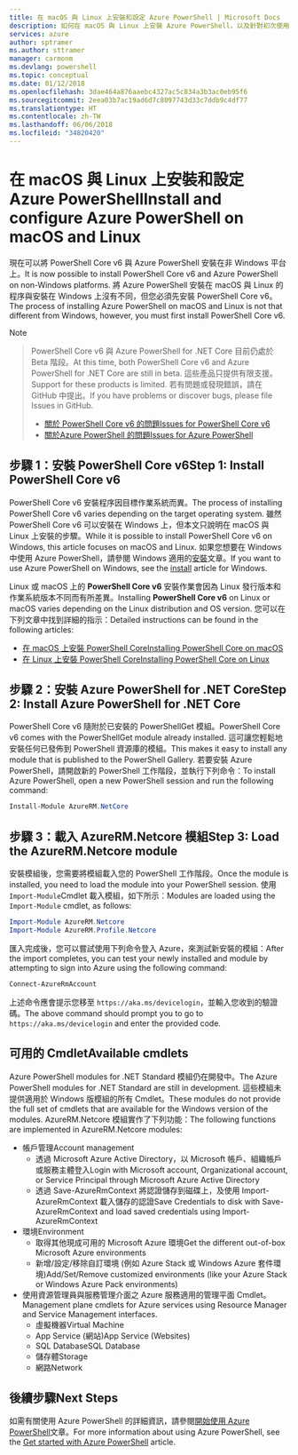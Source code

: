 ```yaml
---
title: 在 macOS 與 Linux 上安裝和設定 Azure PowerShell | Microsoft Docs
description: 如何在 macOS 與 Linux 上安裝 Azure PowerShell，以及針對初次使用來進行設定。
services: azure
author: sptramer
ms.author: sttramer
manager: carmonm
ms.devlang: powershell
ms.topic: conceptual
ms.date: 01/12/2018
ms.openlocfilehash: 3dae464a876aaebc4327ac5c834a3b3ac0eb95f6
ms.sourcegitcommit: 2eea03b7ac19ad6d7c8097743d33c7ddb9c4df77
ms.translationtype: HT
ms.contentlocale: zh-TW
ms.lasthandoff: 06/06/2018
ms.locfileid: "34820420"
---
```

# <a name="install-and-configure-azure-powershell-on-macos-and-linux"></a><span data-ttu-id="3c33b-103">在 macOS 與 Linux 上安裝和設定 Azure PowerShell</span><span class="sxs-lookup"><span data-stu-id="3c33b-103">Install and configure Azure PowerShell on macOS and Linux</span></span>

<span data-ttu-id="3c33b-104">現在可以將 PowerShell Core v6 與 Azure PowerShell 安裝在非 Windows 平台上。</span><span class="sxs-lookup"><span data-stu-id="3c33b-104">It is now possible to install PowerShell Core v6 and Azure PowerShell on non-Windows platforms.</span></span>
<span data-ttu-id="3c33b-105">將 Azure PowerShell 安裝在 macOS 與 Linux 的程序與安裝在 Windows 上沒有不同，但您必須先安裝 PowerShell Core v6。</span><span class="sxs-lookup"><span data-stu-id="3c33b-105">The process of installing Azure PowerShell on macOS and Linux is not that different from Windows, however, you must first install PowerShell Core v6.</span></span>

> [!NOTE]

> <span data-ttu-id="3c33b-106">PowerShell Core v6 與 Azure PowerShell for .NET Core 目前仍處於 Beta 階段。</span><span class="sxs-lookup"><span data-stu-id="3c33b-106">At this time, both PowerShell Core v6 and Azure PowerShell for .NET Core are still in beta.</span></span>
> <span data-ttu-id="3c33b-107">這些產品只提供有限支援。</span><span class="sxs-lookup"><span data-stu-id="3c33b-107">Support for these products is limited.</span></span> <span data-ttu-id="3c33b-108">若有問題或發現錯誤，請在 GitHub 中提出。</span><span class="sxs-lookup"><span data-stu-id="3c33b-108">If you have problems or discover bugs, please file Issues in GitHub.</span></span>
>
> * [<span data-ttu-id="3c33b-109">關於 PowerShell Core v6 的問題</span><span class="sxs-lookup"><span data-stu-id="3c33b-109">Issues for PowerShell Core v6</span></span>](https://github.com/PowerShell/PowerShell/issues)
> * [<span data-ttu-id="3c33b-110">關於Azure PowerShell 的問題</span><span class="sxs-lookup"><span data-stu-id="3c33b-110">Issues for Azure PowerShell</span></span>](https://github.com/azure/azure-docs-powershell/issues)

## <a name="step-1-install-powershell-core-v6"></a><span data-ttu-id="3c33b-111">步驟 1：安裝 PowerShell Core v6</span><span class="sxs-lookup"><span data-stu-id="3c33b-111">Step 1: Install PowerShell Core v6</span></span>

<span data-ttu-id="3c33b-112">PowerShell Core v6 安裝程序因目標作業系統而異。</span><span class="sxs-lookup"><span data-stu-id="3c33b-112">The process of installing PowerShell Core v6 varies depending on the target operating system.</span></span>
<span data-ttu-id="3c33b-113">雖然 PowerShell Core v6 可以安裝在 Windows 上，但本文只說明在 macOS 與 Linux 上安裝的步驟。</span><span class="sxs-lookup"><span data-stu-id="3c33b-113">While it is possible to install PowerShell Core v6 on Windows, this article focuses on macOS and Linux.</span></span> <span data-ttu-id="3c33b-114">如果您想要在 Windows 中使用 Azure PowerShell，請參閱 Windows 適用的[安裝](./install-azurerm-ps.md)文章。</span><span class="sxs-lookup"><span data-stu-id="3c33b-114">If you want to use Azure PowerShell on Windows, see the [install](./install-azurerm-ps.md) article for Windows.</span></span>

<span data-ttu-id="3c33b-115">Linux 或 macOS 上的 **PowerShell Core v6** 安裝作業會因為 Linux 發行版本和作業系統版本不同而有所差異。</span><span class="sxs-lookup"><span data-stu-id="3c33b-115">Installing **PowerShell Core v6** on Linux or macOS varies depending on the Linux distribution and OS version.</span></span>
<span data-ttu-id="3c33b-116">您可以在下列文章中找到詳細的指示：</span><span class="sxs-lookup"><span data-stu-id="3c33b-116">Detailed instructions can be found in the following articles:</span></span>

- [<span data-ttu-id="3c33b-117">在 macOS 上安裝 PowerShell Core</span><span class="sxs-lookup"><span data-stu-id="3c33b-117">Installing PowerShell Core on macOS</span></span>](/powershell/scripting/setup/installing-powershell-core-on-macos)
- [<span data-ttu-id="3c33b-118">在 Linux 上安裝 PowerShell Core</span><span class="sxs-lookup"><span data-stu-id="3c33b-118">Installing PowerShell Core on Linux</span></span>](/powershell/scripting/setup/installing-powershell-core-on-linux)

## <a name="step-2-install-azure-powershell-for-net-core"></a><span data-ttu-id="3c33b-119">步驟 2：安裝 Azure PowerShell for .NET Core</span><span class="sxs-lookup"><span data-stu-id="3c33b-119">Step 2: Install Azure PowerShell for .NET Core</span></span>

<span data-ttu-id="3c33b-120">PowerShell Core v6 隨附於已安裝的 PowerShellGet 模組。</span><span class="sxs-lookup"><span data-stu-id="3c33b-120">PowerShell Core v6 comes with the PowerShellGet module already installed.</span></span> <span data-ttu-id="3c33b-121">這可讓您輕鬆地安裝任何已發佈到 PowerShell 資源庫的模組。</span><span class="sxs-lookup"><span data-stu-id="3c33b-121">This makes it easy to install any module that is published to the PowerShell Gallery.</span></span> <span data-ttu-id="3c33b-122">若要安裝 Azure PowerShell，請開啟新的 PowerShell 工作階段，並執行下列命令：</span><span class="sxs-lookup"><span data-stu-id="3c33b-122">To install Azure PowerShell, open a new PowerShell session and run the following command:</span></span>

```powershell
Install-Module AzureRM.NetCore
```

## <a name="step-3-load-the-azurermnetcore-module"></a><span data-ttu-id="3c33b-123">步驟 3：載入 AzureRM.Netcore 模組</span><span class="sxs-lookup"><span data-stu-id="3c33b-123">Step 3: Load the AzureRM.Netcore module</span></span>

<span data-ttu-id="3c33b-124">安裝模組後，您需要將模組載入您的 PowerShell 工作階段。</span><span class="sxs-lookup"><span data-stu-id="3c33b-124">Once the module is installed, you need to load the module into your PowerShell session.</span></span> <span data-ttu-id="3c33b-125">使用 `Import-Module`Cmdlet 載入模組，如下所示︰</span><span class="sxs-lookup"><span data-stu-id="3c33b-125">Modules are loaded using the `Import-Module` cmdlet, as follows:</span></span>

```powershell
Import-Module AzureRM.Netcore
Import-Module AzureRM.Profile.Netcore
```

<span data-ttu-id="3c33b-126">匯入完成後，您可以嘗試使用下列命令登入 Azure，來測試新安裝的模組：</span><span class="sxs-lookup"><span data-stu-id="3c33b-126">After the import completes, you can test your newly installed and module by attempting to sign into Azure using the following command:</span></span>

```powershell
Connect-AzureRmAccount
```

<span data-ttu-id="3c33b-127">上述命令應會提示您移至 `https://aka.ms/devicelogin`，並輸入您收到的驗證碼。</span><span class="sxs-lookup"><span data-stu-id="3c33b-127">The above command should prompt you to go to `https://aka.ms/devicelogin` and enter the provided code.</span></span>

## <a name="available-cmdlets"></a><span data-ttu-id="3c33b-128">可用的 Cmdlet</span><span class="sxs-lookup"><span data-stu-id="3c33b-128">Available cmdlets</span></span>

<span data-ttu-id="3c33b-129">Azure PowerShell modules for .NET Standard 模組仍在開發中。</span><span class="sxs-lookup"><span data-stu-id="3c33b-129">The Azure PowerShell modules for .NET Standard are still in development.</span></span> <span data-ttu-id="3c33b-130">這些模組未提供適用於 Windows 版模組的所有 Cmdlet。</span><span class="sxs-lookup"><span data-stu-id="3c33b-130">These modules do not provide the full set of cmdlets that are available for the Windows version of the modules.</span></span> <span data-ttu-id="3c33b-131">AzureRM.Netcore 模組實作了下列功能：</span><span class="sxs-lookup"><span data-stu-id="3c33b-131">The following functions are implemented in AzureRM.Netcore modules:</span></span>

* <span data-ttu-id="3c33b-132">帳戶管理</span><span class="sxs-lookup"><span data-stu-id="3c33b-132">Account management</span></span>
  - <span data-ttu-id="3c33b-133">透過 Microsoft Azure Active Directory，以 Microsoft 帳戶、組織帳戶或服務主體登入</span><span class="sxs-lookup"><span data-stu-id="3c33b-133">Login with Microsoft account, Organizational account, or Service Principal through Microsoft Azure Active Directory</span></span>
  - <span data-ttu-id="3c33b-134">透過 Save-AzureRmContext 將認證儲存到磁碟上，及使用 Import-AzureRmContext 載入儲存的認證</span><span class="sxs-lookup"><span data-stu-id="3c33b-134">Save Credentials to disk with Save-AzureRmContext and load saved credentials using Import-AzureRmContext</span></span>
* <span data-ttu-id="3c33b-135">環境</span><span class="sxs-lookup"><span data-stu-id="3c33b-135">Environment</span></span>
  - <span data-ttu-id="3c33b-136">取得其他現成可用的 Microsoft Azure 環境</span><span class="sxs-lookup"><span data-stu-id="3c33b-136">Get the different out-of-box Microsoft Azure environments</span></span>
  - <span data-ttu-id="3c33b-137">新增/設定/移除自訂環境 (例如 Azure Stack 或 Windows Azure 套件環境)</span><span class="sxs-lookup"><span data-stu-id="3c33b-137">Add/Set/Remove customized environments (like your Azure Stack or Windows Azure Pack environments)</span></span>
* <span data-ttu-id="3c33b-138">使用資源管理員與服務管理介面之 Azure 服務適用的管理平面 Cmdlet。</span><span class="sxs-lookup"><span data-stu-id="3c33b-138">Management plane cmdlets for Azure services using Resource Manager and Service Management interfaces.</span></span>
  - <span data-ttu-id="3c33b-139">虛擬機器</span><span class="sxs-lookup"><span data-stu-id="3c33b-139">Virtual Machine</span></span>
  - <span data-ttu-id="3c33b-140">App Service (網站)</span><span class="sxs-lookup"><span data-stu-id="3c33b-140">App Service (Websites)</span></span>
  - <span data-ttu-id="3c33b-141">SQL Database</span><span class="sxs-lookup"><span data-stu-id="3c33b-141">SQL Database</span></span>
  - <span data-ttu-id="3c33b-142">儲存體</span><span class="sxs-lookup"><span data-stu-id="3c33b-142">Storage</span></span>
  - <span data-ttu-id="3c33b-143">網路</span><span class="sxs-lookup"><span data-stu-id="3c33b-143">Network</span></span>

## <a name="next-steps"></a><span data-ttu-id="3c33b-144">後續步驟</span><span class="sxs-lookup"><span data-stu-id="3c33b-144">Next Steps</span></span>

<span data-ttu-id="3c33b-145">如需有關使用 Azure PowerShell 的詳細資訊，請參閱[開始使用 Azure PowerShell](get-started-azureps.md)文章。</span><span class="sxs-lookup"><span data-stu-id="3c33b-145">For more information about using Azure PowerShell, see the [Get started with Azure PowerShell](get-started-azureps.md) article.</span></span>
